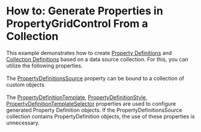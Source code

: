 # How to: Generate Properties in PropertyGridControl From a Collection


<p>This example demonstrates how to create <a href="https://documentation.devexpress.com/#WPF/CustomDocument15521">Property Definitions</a> and <a href="https://documentation.devexpress.com/#WPF/CustomDocument15719">Collection Definitions</a> based on a data source collection. For this, you can utilize the following properties.<br><br>The <a href="https://documentation.devexpress.com/#WPF/DevExpressXpfPropertyGridPropertyGridControl_PropertyDefinitionsSourcetopic">PropertyDefinitionsSource</a> property can be bound to a collection of custom objects.<br><br>The <a href="https://documentation.devexpress.com/WPF/DevExpressXpfPropertyGridPropertyGridControl_PropertyDefinitionTemplatetopic.aspx">PropertyDefinitionTemplate</a>, <a href="https://documentation.devexpress.com/WPF/DevExpressXpfPropertyGridPropertyGridControl_PropertyDefinitionStyletopic.aspx">PropertyDefinitionStyle</a>, <a href="https://documentation.devexpress.com/WPF/DevExpressXpfPropertyGridPropertyGridControl_PropertyDefinitionTemplateSelectortopic.aspx">PropertyDefinitionTemplateSelector</a> properties are used to configure generated Property Definition objects. If the PropertyDefinitionsSource collection contains PropertyDefinition objects, the use of these properties is unnecessary.</p>

<br/>


